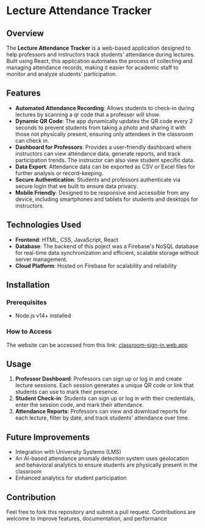 # Lecture Attendance Tracker

## Overview

The **Lecture Attendance Tracker** is a web-based application designed to help professors and instructors track students' attendance during lectures. Built using React, this application automates the process of collecting and managing attendance records, making it easier for academic staff to monitor and analyze students' participation. 

## Features

- **Automated Attendance Recording**: Allows students to check-in during lectures by scanning a qr code that a professer will show.
- **Dynamic QR Code**: The app dynamically updates the QR code every 2 seconds to prevent students from taking a photo and sharing it with those not physically present, ensuring only attendees in the classroom can check in.
- **Dashboard for Professors**: Provides a user-friendly dashboard where instructors can view attendance data, generate reports, and track participation trends. The instructor can also view student specific data.
- **Data Export**: Attendance data can be exported as CSV or Excel files for further analysis or record-keeping.
- **Secure Authentication**: Students and professors authenticate via secure login that we built to ensure data privacy.
- **Mobile Friendly**: Designed to be responsive and accessible from any device, including smartphones and tablets for students and desktops for instructors.

## Technologies Used

- **Frontend**: HTML, CSS, JavaScript, React
- **Database**: The backend of this poject was a Firebase's NoSQL database for real-time data synchronization and efficient, scalable storage without server management.
- **Cloud Platform**: Hosted on Firebase for scalability and reliability

## Installation

### Prerequisites
- Node.js v14+ installed

### How to Access
The website can be accessed from this link: [classroom-sign-in.web.app](https://classroom-sign-in.web.app/login)

## Usage

1. **Professor Dashboard**: Professors can sign up or log in and create lecture sessions. Each session generates a unique QR code or link that students can use to mark their presence.
2. **Student Check-in**: Students can sign up or log in with their credentials, enter the session code, and mark their attendance.
3. **Attendance Reports**: Professors can view and download reports for each lecture, filter by date, and track students' attendance over time.

## Future Improvements

- Integration with University Systems (LMS)
- An AI-based attendance anomaly detection system uses geolocation and behavioral analytics to ensure students are physically present in the classroom
- Enhanced analytics for student participation

## Contribution

Feel free to fork this repository and submit a pull request. Contributions are welcome to improve features, documentation, and performance
